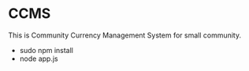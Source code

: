 CCMS
====

This is Community Currency Management System for small community.



- sudo npm install
- node app.js
